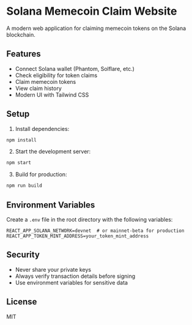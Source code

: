 # Solana Memecoin Claim Website

A modern web application for claiming memecoin tokens on the Solana blockchain.

## Features

- Connect Solana wallet (Phantom, Solflare, etc.)
- Check eligibility for token claims
- Claim memecoin tokens
- View claim history
- Modern UI with Tailwind CSS

## Setup

1. Install dependencies:
```bash
npm install
```

2. Start the development server:
```bash
npm start
```

3. Build for production:
```bash
npm run build
```

## Environment Variables

Create a `.env` file in the root directory with the following variables:

```
REACT_APP_SOLANA_NETWORK=devnet  # or mainnet-beta for production
REACT_APP_TOKEN_MINT_ADDRESS=your_token_mint_address
```

## Security

- Never share your private keys
- Always verify transaction details before signing
- Use environment variables for sensitive data

## License

MIT 
